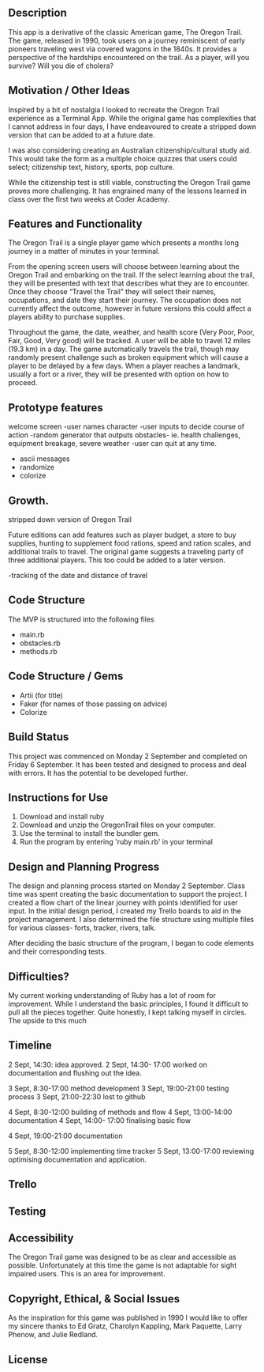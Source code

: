 ﻿

## Description

This app is a derivative of the classic American game, The Oregon Trail. The game, released in 1990, took users on a journey reminiscent of early pioneers traveling west via covered wagons in the 1840s. It provides a perspective of the hardships encountered on the trail. As a player, will you survive? Will you die of cholera?

  

## Motivation / Other Ideas

Inspired by a bit of nostalgia I looked to recreate the Oregon Trail experience as a Terminal App. While the original game has complexities that I cannot address in four days, I have endeavoured to create a stripped down version that can be added to at a future date.

I was also considering creating an Australian citizenship/cultural study aid. This would take the form as a multiple choice quizzes that users could select; citizenship text, history, sports, pop culture.

While the citizenship test is still viable, constructing the Oregon Trail game proves more challenging. It has engrained many of the lessons learned in class over the first two weeks at Coder Academy.


## Features and Functionality

The Oregon Trail is a single player game which presents a months long journey in a matter of minutes in your terminal.

From the opening screen users will choose between learning about the Oregon Trail and embarking on the trail. If the select learning about the trail, they will be presented with text that describes what they are to encounter. Once they choose “Travel the Trail” they will select their names, occupations, and date they start their journey. The occupation does not currently affect the outcome, however in future versions this could affect a players ability to purchase supplies.

Throughout the game, the date, weather, and health score (Very Poor, Poor, Fair, Good, Very good) will be tracked. A user will be able to travel 12 miles (19.3 km) in a day. The game automatically travels the trail, though may randomly present challenge such as broken equipment which will cause a player to be delayed by a few days. When a player reaches a landmark, usually a fort or a river, they will be presented with option on how to proceed.

## Prototype features

welcome screen
-user names character
-user inputs to decide course of action
-random generator that outputs obstacles- ie. health challenges, equipment breakage, severe weather
-user can quit at any time.

-   ascii messages
-   randomize 
-   colorize

## Growth.

stripped down version of Oregon Trail

Future editions can add features such as player budget, a store to buy supplies, hunting to supplement food rations, speed and ration scales, and additional trails to travel. The original game suggests a traveling party of three additional players. This too could be added to a later version.

-tracking of the date and distance of travel

## Code Structure

The MVP is structured into the following files

-   main.rb
-   obstacles.rb
-   methods.rb

 

## Code Structure / Gems

-   Artii (for title)
-   Faker (for names of those passing on advice)
-   Colorize

## Build Status

This project was commenced on Monday 2 September and completed on Friday 6 September. It has been tested and designed to process and deal with errors. It has the potential to be developed further.

  

## Instructions for Use

1.  Download and install ruby
2.  Download and unzip the OregonTrail files on your computer.
3.  Use the terminal to install the bundler gem.
4.  Run the program by entering 'ruby main.rb' in your terminal

  

## Design and Planning Progress

The design and planning process started on Monday 2 September. Class time was spent creating the basic documentation to support the project. I created a flow chart of the linear journey with points identified for user input. In the initial design period, I created my Trello boards to aid in the project management. I also determined the file structure using multiple files for various classes- forts, tracker, rivers, talk.

After deciding the basic structure of the program, I began to code elements and their corresponding tests.

  

## Difficulties?

My current working understanding of Ruby has a lot of room for improvement. While I understand the basic principles, I found it difficult to pull all the pieces together. Quite honestly, I kept talking myself in circles. The upside to this much  
  

## Timeline

2 Sept, 14:30: idea approved.
2 Sept, 14:30- 17:00 worked on documentation and flushing out the idea.

3 Sept, 8:30-17:00 method development
3 Sept, 19:00-21:00 testing process
3 Sept, 21:00-22:30 lost to github

4 Sept, 8:30-12:00  building of methods and flow
4 Sept, 13:00-14:00 documentation
4 Sept, 14:00- 17:00 finalising basic flow

4 Sept, 19:00-21:00 documentation

5 Sept, 8:30-12:00 implementing time tracker
5 Sept, 13:00-17:00 reviewing optimising documentation and application. 

## Trello

  

## Testing

  

## Accessibility

The Oregon Trail game was designed to be as clear and accessible as possible. Unfortunately at this time the game is not adaptable for sight impaired users. This is an area for improvement.


## Copyright, Ethical, & Social Issues

As the inspiration for this game was published in 1990 I would like to offer my sincere thanks to Ed Gratz, Charolyn Kappling, Mark Paquette, Larry Phenow, and Julie Redland. 


## License

